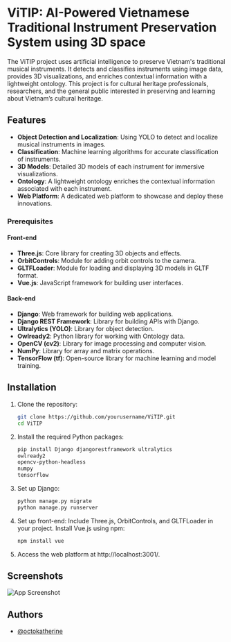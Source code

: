 
# ViTIP: AI-Powered Vietnamese Traditional Instrument Preservation System using 3D space

The ViTIP project uses artificial intelligence to preserve Vietnam's traditional musical instruments. It detects and classifies instruments using image data, provides 3D visualizations, and enriches contextual information with a lightweight ontology. This project is for cultural heritage professionals, researchers, and the general public interested in preserving and learning about Vietnam’s cultural heritage.

## Features

- **Object Detection and Localization**: Using YOLO to detect and localize musical instruments in images.
- **Classification**: Machine learning algorithms for accurate classification of instruments.
- **3D Models**: Detailed 3D models of each instrument for immersive visualizations.
- **Ontology**: A lightweight ontology enriches the contextual information associated with each instrument.
- **Web Platform**: A dedicated web platform to showcase and deploy these innovations.

### Prerequisites

#### Front-end
- **Three.js**: Core library for creating 3D objects and effects.
- **OrbitControls**: Module for adding orbit controls to the camera.
- **GLTFLoader**: Module for loading and displaying 3D models in GLTF format.
- **Vue.js**: JavaScript framework for building user interfaces.

#### Back-end
- **Django**: Web framework for building web applications.
- **Django REST Framework**: Library for building APIs with Django.
- **Ultralytics (YOLO)**: Library for object detection.
- **Owlready2**: Python library for working with Ontology data.
- **OpenCV (cv2)**: Library for image processing and computer vision.
- **NumPy**: Library for array and matrix operations.
- **TensorFlow (tf)**: Open-source library for machine learning and model training.

## Installation

1. Clone the repository:
   ```bash
   git clone https://github.com/yourusername/ViTIP.git
   cd ViTIP
2. Install the required Python packages:
   ```bash
   pip install Django djangorestframework ultralytics
   owlready2
   opencv-python-headless
   numpy
   tensorflow
3. Set up Django:
   ```bash
   python manage.py migrate
   python manage.py runserver
4. Set up front-end:
   Include Three.js, OrbitControls, and GLTFLoader in your project. Install Vue.js using npm:
   ```bash
   npm install vue
5. Access the web platform at http://localhost:3001/.






## Screenshots

![App Screenshot](https://via.placeholder.com/468x300?text=App+Screenshot+Here)


## Authors

- [@octokatherine](https://www.github.com/octokatherine)

